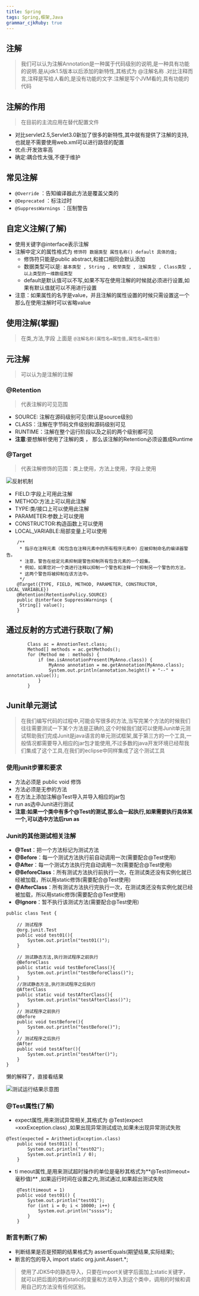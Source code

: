 ```yaml
---
title: Spring
tags: Spring,框架,Java
grammar_cjkRuby: true
---
```


## 注解

> 我们可以认为注解Annotation是一种属于代码级别的说明,是一种具有功能的说明.是从jdk1.5版本以后添加的新特性,其格式为 @注解名称 .对比注释而言,注释是写给人看的,是没有功能的文字.注解是写个JVM看的,具有功能的代码

## 注解的作用

> 在目前的主流应用在替代配置文件

- 对比servlet2.5,Servlet3.0新加了很多的新特性,其中就有提供了注解的支持,也就是不需要使用web.xml可以进行路径的配置
- 优点:开发效率高
- 确定:耦合性太强,不便于维护


## 常见注解

- `@Override` ：告知编译器此方法是覆盖父类的
- `@Deprecated` ：标注过时
- `@SuppressWarnings` ：压制警告

## 自定义注解(了解)

- 使用关键字@interface表示注解
- 注解中定义的属性格式为 `修饰符 数据类型 属性名称() default 具体的值;`
	- 修饰符只能是public abstract,和接口相同会默认添加
	- 数据类型可以是: `基本类型 , String , 枚举类型 , 注解类型 , Class类型 , 以上类型的一维数组类型`
	- default是默认值可以不写,如果不写在使用注解的时候就必须进行设置,如果有默认值就可以不用进行设置
- 注意：如果属性的名字是value，并且注解的属性设置的时候只需设置这一个 那么在使用注解时可以省略value

## 使用注解(掌握)

> 在类,方法,字段 上面是 `@注解名称(属性名=属性值,属性名=属性值)`

## 元注解

> 可以认为是注解的注解

### @Retention

> 代表注解的可见范围

- SOURCE: 注解在源码级别可见(默认是source级别)
- CLASS：注解在字节码文件级别和源码级别可见
- RUNTIME：注解在整个运行阶段以及之前的两个级别都可见
- **注意**:要想解析使用了注解的类 ， 那么该注解的Retention必须设置成Runtime

### @Target

> 代表注解修饰的范围：类上使用，方法上使用，字段上使用

![反射机制][1]

- FIELD:字段上可用此注解
- METHOD:方法上可以用此注解
- TYPE:类/接口上可以使用此注解
- PARAMETER:参数上可以使用
- CONSTRUCTOR:构造函数上可以使用
- LOCAL_VARIABLE:局部变量上可以使用

``` stylus
	/**
	 * 指示在注释元素（和包含在注释元素中的所有程序元素中）应被抑制命名的编译器警告。
	 * 注意，警告在给定元素抑制是警告抑制所有包含元素的一个超集。
	 * 例如，如果您对一个类进行注释以抑制一个警告和注释一个抑制另一个警告的方法，
	 * 这两个警告将被抑制在该方法中。
	 */
	@Target({TYPE, FIELD, METHOD, PARAMETER, CONSTRUCTOR, LOCAL_VARIABLE})
	@Retention(RetentionPolicy.SOURCE)
	public @interface SuppressWarnings {
	 String[] value();
	}
```
## 通过反射的方式进行获取(了解)

``` stylus
		Class ac = AnnotionTest.class;
		Method[] methods = ac.getMethods();
		for (Method me : methods) {
			if (me.isAnnotationPresent(MyAnno.class)) {
				MyAnno annotation = me.getAnnotation(MyAnno.class);
				System.out.println(annotation.height() + "--" + annotation.value());
			}
		}
```
## Junit单元测试

> 在我们编写代码的过程中,可能会写很多的方法,当写完某个方法的时候我们往往需要测试一下某个方法是正确的,这个时候我们就可以使用Junit单元测试帮助我们完成Junit是java语言的单元测试框架,属于第三方的一个工具,一般情况都需要导入相应的jar包才能使用,不过多数的java开发环境已经帮我们集成了这个工具,在我们的eclipse中同样集成了这个测试工具

### 使用junit步骤和要求

- 方法必须是 public void 修饰
- 方法必须是无参的方法
- 在方法上添加注解@Test导入并导入相应的jar包
- run as选中Junit进行测试
- **注意:如果一个类中有多个@Test的测试,那么会一起执行,如果需要执行具体某一个,可以选中方法后run as**

### Junit的其他测试相关注解

- **@Test**：把一个方法标记为测试方法
- **@Before**：每一个测试方法执行前自动调用一次(需要配合@Test使用)
- **@After**：每一个测试方法执行完自动调用一次(需要配合@Test使用)
- **@BeforeClass**：所有测试方法执行前执行一次，在测试类还没有实例化就已经被加载，所以用static修饰(需要配合@Test使用)
- **@AfterClass**：所有测试方法执行完执行一次，在测试类还没有实例化就已经被加载，所以用static修饰(需要配合@Test使用)
- **@Ignore**：暂不执行该测试方法(需要配合@Test使用)

``` stylus
public class Test {

	// 测试程序
	@org.junit.Test
	public void test01(){
		System.out.println("test01()");
	}
	
	// 测试静态方法,执行测试程序之前执行
	@BeforeClass
	public static void testBeforeClass(){
		System.out.println("testBeforeClass()");
	}
	//测试静态方法,执行测试程序之后执行
	@AfterClass
	public static void testAfterClass(){
		System.out.println("testAfterClass()");
	}
	// 测试程序之前执行
	@Before
	public void testBefore(){
		System.out.println("testBefore()");
	}
	// 测试程序之后执行
	@After
	public void testAfter(){
		System.out.println("testAfter()");
	}
}
```
懒的解释了，直接看结果

![测试运行结果示意图][2]

### @Test属性(了解)

- expect属性,用来测试异常相关,其格式为 @Test(expect =xxxException.class) ,如果出现异常测试成功,如果未出现异常测试失败

``` stylus
@Test(expected = ArithmeticException.class)
	public void test011() {
		System.out.println("test02");
		System.out.println(1 / 0);
	}
```

- ti
meout属性,是用来测试超时操作的单位是毫秒其格式为**@Test(timeout=毫秒值)** ,如果运行时间在设置之内,测试通过,如果超出测试失败

``` stylus
	@Test(timeout = 1)
	public void test01() {
		System.out.println("test01");
		for (int i = 0; i < 10000; i++) {
			System.out.println("sssss");
		}
	}
```
### 断言判断(了解)

- 判断结果是否是预期的结果格式为 assertEquals(期望结果,实际结果);
- 断言的包的导入 import static org.junit.Assert.*;

> 使用了JDK5中的静态导入，只要在import关键字后面加上static关键字，就可以把后面的类的static的变量和方法导入到这个类中，调用的时候和调用自己的方法没有任何区别。


	

  [1]: https://www.github.com/xiesen310/notes_Images/raw/master/images/%E5%8F%8D%E5%B0%84%E6%9C%BA%E5%88%B6.png "反射机制"
  [2]: https://www.github.com/xiesen310/notes_Images/raw/master/images/1502111809979.jpg